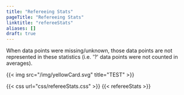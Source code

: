 ```yaml
---
title: "Refereeing Stats"
pageTitle: "Refereeing Stats"
linktitle: "refereeStats"
aliases: []
draft: true
---
```

When data points were missing/unknown, those data points are not represented in these statistics (i.e. '?' data points were not counted in averages).

{{< img src="/img/yellowCard.svg" title="TEST" >}}

{{< css url="css/refereeStats.css" >}}
{{< refereeStats >}}